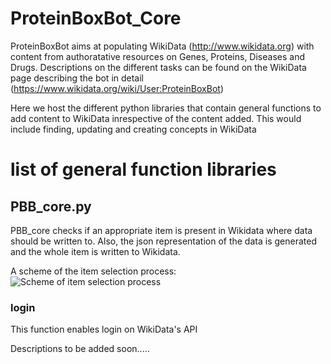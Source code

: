# ProteinBoxBot_Core
ProteinBoxBot aims at populating WikiData (http://www.wikidata.org) with content from authoratative resources on Genes, Proteins, Diseases and 
Drugs. Descriptions on the different tasks can be found on the WikiData page describing the bot in detail (https://www.wikidata.org/wiki/User:ProteinBoxBot)

Here we host the different python libraries that contain general functions to add content to WikiData inrespective of the content added. 
This would include finding, updating and creating concepts in WikiData

# list of general function libraries
## PBB_core.py
PBB_core checks if an appropriate item is present in Wikidata where data should be written to. Also, the json representation of the data is generated and the whole item is written to Wikidata.

A scheme of the item selection process:
![Scheme of item selection process](https://bytebucket.org/sulab/wikidatabots/raw/04e6e8a514fa2c7a189e60c466774434ed48b023/ProteinBoxBot_Core/doc/item_selection_overview.svg)


### login
This function enables login on WikiData's API

Descriptions to be added soon.....
